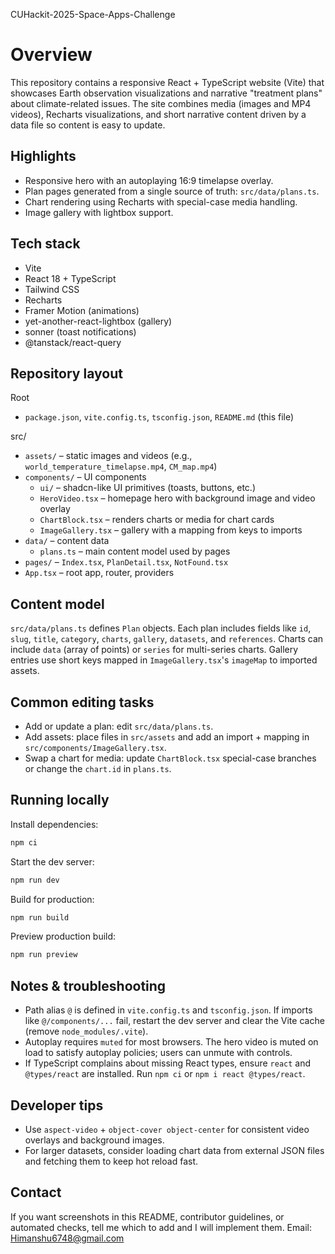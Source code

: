 CUHackit-2025-Space-Apps-Challenge

Overview
========

This repository contains a responsive React + TypeScript website (Vite) that showcases Earth observation visualizations and narrative "treatment plans" about climate-related issues. The site combines media (images and MP4 videos), Recharts visualizations, and short narrative content driven by a data file so content is easy to update.

Highlights
----------
- Responsive hero with an autoplaying 16:9 timelapse overlay.
- Plan pages generated from a single source of truth: `src/data/plans.ts`.
- Chart rendering using Recharts with special-case media handling.
- Image gallery with lightbox support.

Tech stack
----------
- Vite
- React 18 + TypeScript
- Tailwind CSS
- Recharts
- Framer Motion (animations)
- yet-another-react-lightbox (gallery)
- sonner (toast notifications)
- @tanstack/react-query

Repository layout
---------------

Root
- `package.json`, `vite.config.ts`, `tsconfig.json`, `README.md` (this file)

src/
- `assets/` – static images and videos (e.g., `world_temperature_timelapse.mp4`, `CM_map.mp4`)
- `components/` – UI components
	- `ui/` – shadcn-like UI primitives (toasts, buttons, etc.)
	- `HeroVideo.tsx` – homepage hero with background image and video overlay
	- `ChartBlock.tsx` – renders charts or media for chart cards
	- `ImageGallery.tsx` – gallery with a mapping from keys to imports
- `data/` – content data
	- `plans.ts` – main content model used by pages
- `pages/` – `Index.tsx`, `PlanDetail.tsx`, `NotFound.tsx`
- `App.tsx` – root app, router, providers

Content model
-------------

`src/data/plans.ts` defines `Plan` objects. Each plan includes fields like `id`, `slug`, `title`, `category`, `charts`, `gallery`, `datasets`, and `references`. Charts can include `data` (array of points) or `series` for multi-series charts. Gallery entries use short keys mapped in `ImageGallery.tsx`'s `imageMap` to imported assets.

Common editing tasks
--------------------
- Add or update a plan: edit `src/data/plans.ts`.
- Add assets: place files in `src/assets` and add an import + mapping in `src/components/ImageGallery.tsx`.
- Swap a chart for media: update `ChartBlock.tsx` special-case branches or change the `chart.id` in `plans.ts`.

Running locally
---------------

Install dependencies:

```powershell
npm ci
```

Start the dev server:

```powershell
npm run dev
```

Build for production:

```powershell
npm run build
```

Preview production build:

```powershell
npm run preview
```

Notes & troubleshooting
-----------------------
- Path alias `@` is defined in `vite.config.ts` and `tsconfig.json`. If imports like `@/components/...` fail, restart the dev server and clear the Vite cache (remove `node_modules/.vite`).
- Autoplay requires `muted` for most browsers. The hero video is muted on load to satisfy autoplay policies; users can unmute with controls.
- If TypeScript complains about missing React types, ensure `react` and `@types/react` are installed. Run `npm ci` or `npm i react @types/react`.

Developer tips
--------------
- Use `aspect-video` + `object-cover object-center` for consistent video overlays and background images.
- For larger datasets, consider loading chart data from external JSON files and fetching them to keep hot reload fast.

Contact
-------
If you want screenshots in this README, contributor guidelines, or automated checks, tell me which to add and I will implement them.
Email: Himanshu6748@gmail.com

